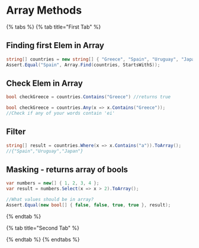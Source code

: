 # Array Methods

{% tabs %}
{% tab title="First Tab" %}
## Finding first Elem in Array

```csharp
string[] countries = new string[] { "Greece", "Spain", "Uruguay", "Japan" };
Assert.Equal("Spain", Array.Find(countries, StartsWithS));
```

## Check Elem in Array

```csharp
bool checkGreece = countries.Contains("Greece") //returns true
```

```csharp
bool checkGreece = countries.Any(x => x.Contains("Greece")); 
//Check if any of your words contain 'ei'
```

## Filter

```csharp
string[] result = countries.Where(x => x.Contains("a")).ToArray();
//{"Spain","Uruguay","Japan"}
```

## Masking - returns array of bools

```csharp
var numbers = new[] { 1, 2, 3, 4 };
var result = numbers.Select(x => x > 2).ToArray();

//What values should be in array?
Assert.Equal(new bool[] { false, false, true, true }, result);
```
{% endtab %}

{% tab title="Second Tab" %}

{% endtab %}
{% endtabs %}



